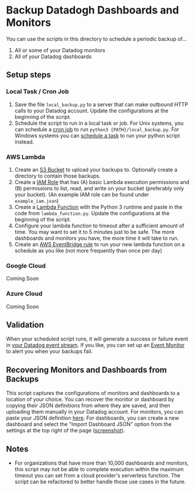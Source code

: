 # Backup Datadogh Dashboards and Monitors

You can use the scripts in this directory to schedule a periodic backup of...

1. All or some of your Datadog monitors
2. All of your Datadog dashboards

## Setup steps

### Local Task / Cron Job

1. Save the file `local_backup.py` to a server that can make outbound HTTP calls to your Datadog account. Update the configurations at the beginning of the script.
2. Schedule the script to run in a local task or job. For Unix systems, you can schedule a [cron job](https://askubuntu.com/questions/2368/how-do-i-set-up-a-cron-job) to run `python3 {PATH}/local_backup.py`. For Windows systems you can [schedule a task](https://www.jcchouinard.com/python-automation-using-task-scheduler/) to run your python script instead. 

### AWS Lambda

1. Create an [S3 Bucket](https://s3.console.aws.amazon.com/s3/home) to upload your backups to. Optionally create a directory to contain those backups. 
2. Create a [IAM Role](https://console.aws.amazon.com/iamv2/home?#/roles) that has (A) basic Lambda execution permissions and (B) permissions to list, read, and write on your bucket (preferably only your bucket). (An example IAM role can be found under `example_iam.json`)
3. Create a [Lambda Function](https://console.aws.amazon.com/lambda/home?#/functions) with the Python 3 runtime and paste in the code from `lambda_function.py`. Update the configurations at the beginning of the script. 
4. Configure your lambda function to timeout after a sufficient amount of time. You may want to set it to 5 minutes just to be safe. The more dashboards and monitors you have, the more time it will take to run.
5. Create an [AWS EventBridge rule](https://console.aws.amazon.com/events/home?#/rules?eventbus=default) to run your new lambda function on a schedule as you like (not more frequently than once per day)

### Google Cloud

Coming Soon

### Azure Cloud

Coming Soon

## Validation

When your scheduled script runs, it will generate a success or failure event in [your Datadog event stream](https://app.datadoghq.com/event/stream?tags_execution=and&show_private=true&per_page=30&query=tags%3Asource%3Add-backup-lambda&aggregate_up=false&use_date_happened=true&display_timeline=true&priority=normal&is_zoomed=false&is_auto=false&incident=true&only_discussed=false&no_user=false&abstraction_level=1&page=0&legacy=true&live=true&status=all). If you like, you can set up an [Event Monitor](https://app.datadoghq.com/monitors#create/event) to alert you when your backups fail. 

## Recovering Monitors and Dashboards from Backups

This script captures the configurations of monitors and dashboards to a location of your choice. You can recover the monitor or dashboard by copying their JSON definitions from where they are saved, and then uploading them manually in your Datadog account. For monitors, you can paste your JSON definition [here](https://app.datadoghq.com/monitors#create/import). For dashboards, you can create a new dashboard and select the "Import Dashboard JSON" option from the settings at the top right of the page ([screenshot](https://p-qkfgo2.t2.n0.cdn.getcloudapp.com/items/nOu9p6Lp/1b111b45-006d-4667-9abd-a60e5d043238.jpg?v=b4577ada0556a84e657cb2c3be02adf3)).  

## Notes

* For organizations that have more than 10,000 dashboards and monitors, this script may not be able to complete execution within the maximum timeout you can set from a cloud provider's serverless function. The script can be refactored to better handle those use cases in the future.
